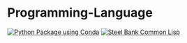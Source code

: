 # Programming-Language

[![Python Package using Conda](https://github.com/Masrik-Dahir/Programming-Language/actions/workflows/python-package-conda.yml/badge.svg)](https://github.com/Masrik-Dahir/Programming-Language/actions/workflows/python-package-conda.yml)
[![Steel Bank Common Lisp](https://github.com/Masrik-Dahir/Programming-Language/actions/workflows/main.yml/badge.svg)](https://github.com/Masrik-Dahir/Programming-Language/actions/workflows/main.yml)
